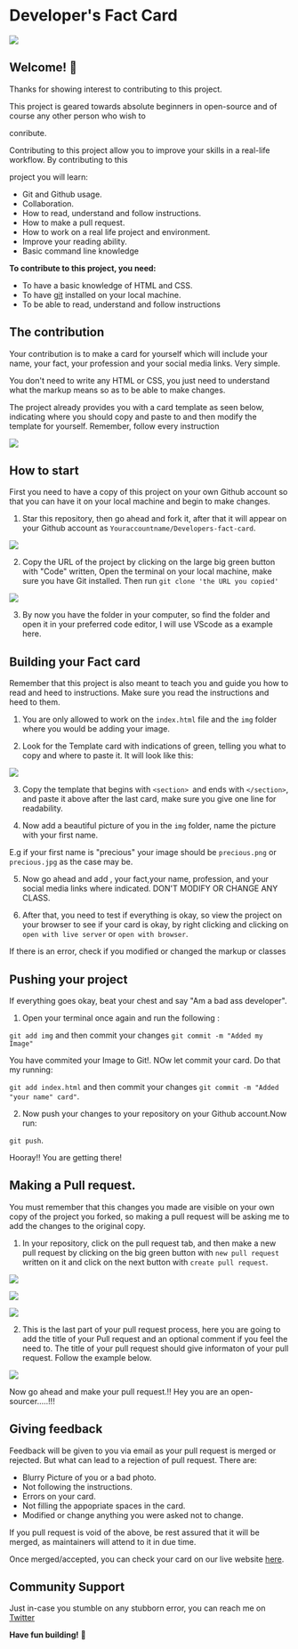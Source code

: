 # Developer's Fact Card

![](/assest/frank-card.png)

## Welcome! 👋

Thanks for showing interest to contributing to this project.

This project is geared towards absolute beginners in open-source and of course any other person who wish to 

conribute.

Contributing to this project  allow you to improve your skills in a real-life workflow. By contributing to this

project you will learn:

- Git and Github usage.
- Collaboration.
- How to read, understand and follow instructions.
- How to make a pull request.
- How to work on a real life project and environment.
- Improve your reading ability.
- Basic command line knowledge

**To contribute to this project, you need:**

- To have a basic knowledge of HTML and CSS.
- To have [git](https://git-scm.com/) installed on your local machine.
- To be able to read, understand and follow instructions

## The contribution

Your contribution is to make a card for yourself which will include your name, your fact, your profession and 
your social media links. Very simple.

You don't need to write any HTML or CSS, you just need to understand what the markup means so as to be able to make changes.

The project already provides you with a card template as seen below, indicating where you should copy and paste to and then modify the template for yourself. Remember, follow every instruction

![](/assest/template-img.png)

## How to start

First you need to have a copy of this project on your own Github account so that you can have it on your local machine and begin to make changes.

1. Star this repository, then go ahead and fork it, after that it will appear on your Github account as `Youraccountname/Developers-fact-card`.

![](/assest/fork-pic.png)

2. Copy the URL of the project by clicking on the large big green button with "Code" written, Open the terminal on your local machine, make sure you have Git installed. Then run `git clone 'the URL you copied'`

![](/assest/clone.png)

3. By now you have the folder in your computer, so find the folder and open it in your preferred code editor, I will use VScode as a example here.

## Building your Fact card

Remember that this project is also meant to teach you and guide you how to read and heed to instructions. Make sure you read the instructions and heed to them.

1. You are only allowed to work on the `index.html` file and the `img` folder where you would be adding your image.

2. Look for the Template card with indications of green, telling you what to copy and where to paste it. It will look like this:

![](/assest/copy-paste.png)

3. Copy the template that begins with `<section> `and ends with `</section>`, and paste it above after the last card, make sure you give one line for readability.

4. Now add a beautiful picture of you in the `img` folder, name the picture with your first name.

E.g if your first name is "precious" your image should be `precious.png` or `precious.jpg` as the case may be.

5. Now go ahead and add , your fact,your name, profession, and your social media links where indicated. DON'T MODIFY OR CHANGE ANY CLASS.

6. After that, you need to test if everything is okay, so view the project on your browser to see if your card is okay, by right clicking and clicking on `open with live server` or `open with browser`.

If there is an error, check if you modified or changed the markup or classes

## Pushing your project

If everything goes okay, beat your chest and say "Am a bad ass developer".

1. Open your terminal once again and run the following :

`git add img` and then commit your changes `git commit -m "Added my Image"`

You have commited your Image to Git!. NOw let commit your card.  Do that my running:

`git add index.html` and then commit your changes `git commit -m "Added "your name" card"`.

2. Now push your changes to your repository on your Github account.Now run:

`git push`.

Hooray!! You are getting there!

## Making a Pull request.

You must remember that this changes you made are visible on your own copy of the project you forked, so making a pull request will be asking me to add the changes to the original copy.

1. In your repository, click on the pull request tab, and then make a new pull request by clicking on the big green button with `new pull request` written on it and click on the next button with `create pull request`.

![](assest/pull-one.png)

![](assest/pull-two.png)

![](assest/pull-three.png)

2. This is the last part of your pull request process, here you are going to add the title of your Pull request and an optional comment if you feel the need to. The title of your pull request should give informaton of your pull request. Follow the example below.

![](assest/pull-four.png)

Now go ahead and make your pull request.!!  Hey you are an open-sourcer.....!!!


## Giving feedback

Feedback will be given to you  via email as your pull request is merged or rejected. But what can lead to a rejection of pull request. There are:

- Blurry Picture of you or a bad photo.
- Not following the instructions.
- Errors on your card.
- Not filling the appopriate spaces in the card.
- Modified or change anything you were asked not to change.

If you pull request is void of the above, be rest assured that it will be merged, as maintainers will attend to it in due time. 

Once merged/accepted, you can check your card on our live website [here](https://devfact.vercel.app/).

## Community Support

Just in-case you stumble on any stubborn error, you can reach me on [Twitter](https://twitter.com/DeveloperAspire)

**Have fun building!** 🚀




